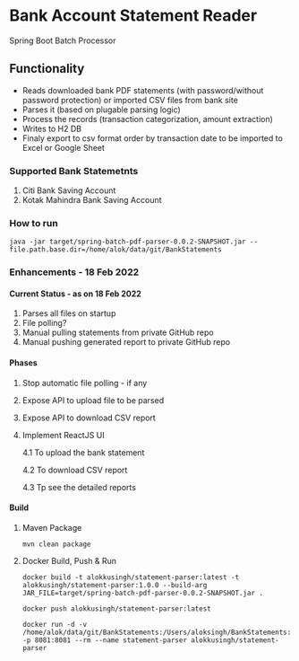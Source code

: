 # Bank Account Statement Reader
Spring Boot Batch Processor

## Functionality
- Reads downloaded bank PDF statements (with password/without password protection) or imported CSV files from bank site
- Parses it (based on plugable parsing logic)
- Process the records (transaction categorization, amount extraction)
- Writes to H2 DB
- Finaly export to csv format order by transaction date to be imported to Excel or Google Sheet

### Supported Bank Statemetnts
1. Citi Bank Saving Account 
2. Kotak Mahindra Bank Saving Account 

### How to run
````
java -jar target/spring-batch-pdf-parser-0.0.2-SNAPSHOT.jar --file.path.base.dir=/home/alok/data/git/BankStatements
````

### Enhancements - 18 Feb 2022
#### Current Status - as on 18 Feb 2022
1. Parses all files on startup
2. File polling?
3. Manual pulling statements from private GitHub repo
4. Manual pushing generated report to private GitHub repo
#### Phases
1. Stop automatic file polling - if any
2. Expose API to upload file to be parsed
3. Expose API to download CSV report
4. Implement ReactJS UI 
   
   4.1 To upload the bank statement
   
   4.2 To download CSV report
   
   4.3 Tp see the detailed reports

#### Build
1. Maven Package
   ````
   mvn clean package
   ````
2. Docker Build, Push & Run
   ````
   docker build -t alokkusingh/statement-parser:latest -t alokkusingh/statement-parser:1.0.0 --build-arg JAR_FILE=target/spring-batch-pdf-parser-0.0.2-SNAPSHOT.jar .
   ````
   ````
   docker push alokkusingh/statement-parser:latest
   ````
   ````
   docker run -d -v /home/alok/data/git/BankStatements:/Users/aloksingh/BankStatements:rw,Z -p 8081:8081 --rm --name statement-parser alokkusingh/statement-parser
   ````